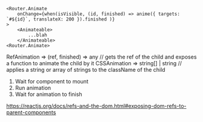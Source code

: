 ```
<Router.Animate
    onChange={when(isVisible, (id, finished) => anime({ targets: `#${id}`, translateX: 200 }).finished )}
>
    <Animateable>
        ...blah
    </Animateable>
<Router.Animate>
```

RefAnimation => (ref, finished) => any // gets the ref of the child and exposes a function to animate the child by it
CSSAnimation => string[] | string // applies a string or array of strings to the className of the child

1. Wait for component to mount
2. Run animation
3. Wait for animation to finish

https://reactjs.org/docs/refs-and-the-dom.html#exposing-dom-refs-to-parent-components
